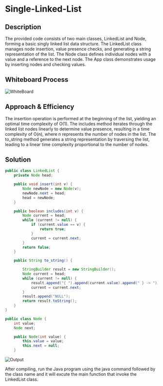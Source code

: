 # Single-Linked-List

## Description

The provided code consists of two main classes, LinkedList and Node, forming a basic singly linked list data structure.
The LinkedList class manages node insertion, value presence checks, and generating a string representation of the list.
The Node class defines individual nodes with a value and a reference to the next node.
The App class demonstrates usage by inserting nodes and checking values.

## Whiteboard Process

![WhiteBoard](../../../../assets/Challenge5%20WhiteBoard.png)

## Approach & Efficiency

The insertion operation is performed at the beginning of the list, yielding an optimal time complexity of O(1).
The includes method iterates through the linked list nodes linearly to determine value presence, resulting in a time complexity of O(n), where n represents the number of nodes in the list.
The to_string method generates a string representation by traversing the list, leading to a linear time complexity proportional to the number of nodes.

## Solution

```java
public class LinkedList {
    private Node head;

    public void insert(int v) {
        Node newNode = new Node(v);
        newNode.next = head;
        head = newNode;
    }

    public boolean includes(int v) {
        Node current = head;
        while (current != null) {
            if (current.value == v) {
                return true;
            }
            current = current.next;
        }
        return false;
    }

    public String to_string() {

        StringBuilder result = new StringBuilder();
        Node current = head;
        while (current != null) {
            result.append("{ ").append(current.value).append(" } -> ");
            current = current.next;
        }
        result.append("NULL");
        return result.toString();
    }
}

public class Node {
    int value;
    Node next;

    public Node(int value) {
        this.value = value;
        this.next = null;
    }
````

![Output](../../../../assets/challenge%205%20output.png)

After compiling, run the Java program using the java command followed by the class name and it will excute the main function that invoke the LinkedList class.
